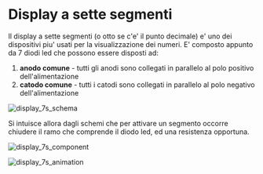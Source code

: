 # Display a sette segmenti  

Il display a sette segmenti (o otto se c'e' il punto decimale) e' uno dei dispositivi piu' usati per la visualizzazione dei numeri. E' composto appunto da 7 diodi led che possono essere disposti ad:

1. **anodo comune** - tutti gli anodi sono collegati in parallelo al polo positivo dell'alimentazione
2. **catodo comune** - tutti i catodi sono collegati in parallelo al polo negativo dell'alimentazione

![display_7s_schema](https://github.com/dennyb87/elettrotecnica-serale/assets/7195133/69d4e0b6-8a6a-4ffb-9d66-6df10b53f002)  

Si intuisce allora dagli schemi che per attivare un segmento occorre chiudere il ramo che comprende il diodo led, ed una resistenza opportuna.  

![display_7s_component](https://github.com/dennyb87/elettrotecnica-serale/assets/7195133/4955e8ce-7ea3-4285-9b65-00c26e5820fd)  

![display_7s_animation](https://github.com/dennyb87/elettrotecnica-serale/assets/7195133/3c4fa198-39d1-4857-ad14-36599f7ffd9a)  